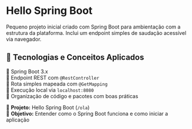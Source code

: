 # Hello Spring Boot

Pequeno projeto inicial criado com Spring Boot para ambientação com a estrutura da plataforma. Inclui um endpoint simples de saudação acessível via navegador.

## 🔧 Tecnologias e Conceitos Aplicados

🔹 Spring Boot 3.x  
🔹 Endpoint REST com `@RestController`  
🔹 Rota simples mapeada com `@GetMapping`  
🔹 Execução local via `localhost:8080`  
🔹 Organização de código e pacotes com boas práticas  

📌 **Projeto:** Hello Spring Boot (`/ola`)  
🎯 **Objetivo:** Entender como o Spring Boot funciona e como iniciar a aplicação
